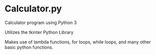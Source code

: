 # Calculator.py 


Calculator program using Python 3


Utilizes the tkinter Python Library


Makes use of lambda functions, for loops, while loops, and many other basic python functions.




